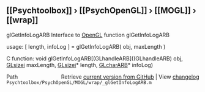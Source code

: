## [[Psychtoolbox]] &#8250; [[PsychOpenGL]] &#8250; [[MOGL]] &#8250; [[wrap]]

glGetInfoLogARB  Interface to [OpenGL](OpenGL) function glGetInfoLogARB  
  
usage:  [ length, infoLog ] = glGetInfoLogARB( obj, maxLength )  
  
C function:  void glGetInfoLogARB[(GLhandleARB]((GLhandleARB) obj, [GLsizei](GLsizei) maxLength, [GLsizei](GLsizei)\* length, [GLcharARB](GLcharARB)\* infoLog)  




<div class="code_header" style="text-align:right;">
  <span style="float:left;">Path&nbsp;&nbsp;</span> <span class="counter">Retrieve <a href=
  "https://raw.github.com/Psychtoolbox-3/Psychtoolbox-3/beta/Psychtoolbox/PsychOpenGL/MOGL/wrap/_glGetInfoLogARB.m">current version from GitHub</a> | View <a href=
  "https://github.com/Psychtoolbox-3/Psychtoolbox-3/commits/beta/Psychtoolbox/PsychOpenGL/MOGL/wrap/_glGetInfoLogARB.m">changelog</a></span>
</div>
<div class="code">
  <code>Psychtoolbox/PsychOpenGL/MOGL/wrap/_glGetInfoLogARB.m</code>
</div>

